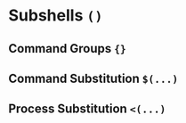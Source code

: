 # Subshells `()`

## Command Groups `{}`

## Command Substitution `$(...)`

## Process Substitution `<(...)`
